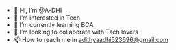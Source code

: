 - 👋 Hi, I’m @A-DHI
- 👀 I’m interested in Tech 
- 🌱 I’m currently learning BCA 
- 💞️ I’m looking to collaborate with Tach lovers
- 📫 How to reach me in adithyaadhi523696@gmail.com

<!---
A-DHI/A-DHI is a ✨ special ✨ repository because its `README.md` (this file) appears on your GitHub profile.
You can click the Preview link to take a look at your changes.
--->
